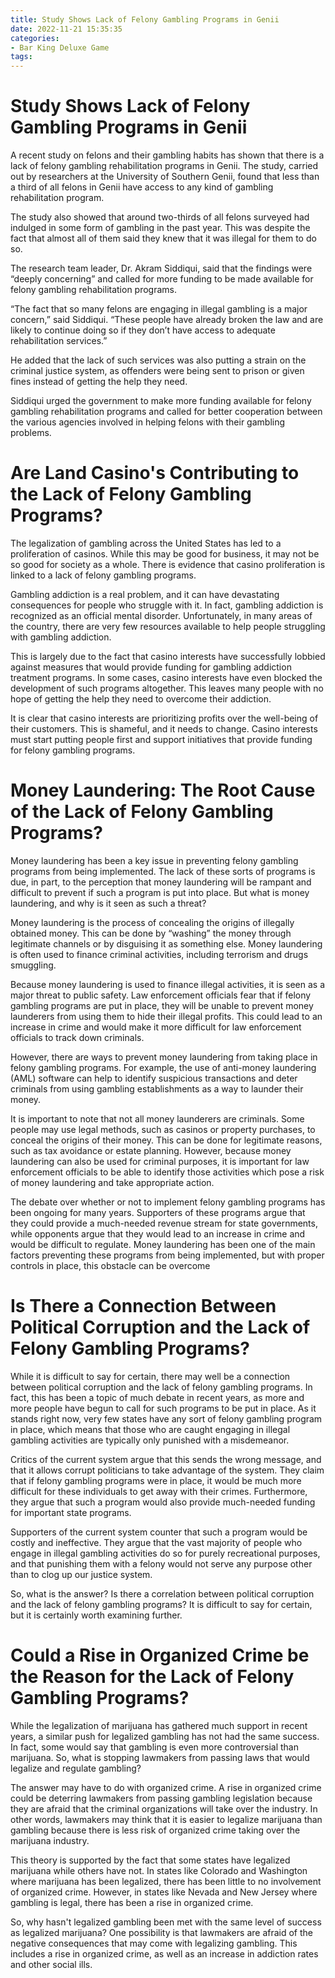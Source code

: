 ```yaml
---
title: Study Shows Lack of Felony Gambling Programs in Genii
date: 2022-11-21 15:35:35
categories:
- Bar King Deluxe Game
tags:
---
```



# Study Shows Lack of Felony Gambling Programs in Genii

A recent study on felons and their gambling habits has shown that there is a lack of felony gambling rehabilitation programs in Genii. The study, carried out by researchers at the University of Southern Genii, found that less than a third of all felons in Genii have access to any kind of gambling rehabilitation program.

The study also showed that around two-thirds of all felons surveyed had indulged in some form of gambling in the past year. This was despite the fact that almost all of them said they knew that it was illegal for them to do so.

The research team leader, Dr. Akram Siddiqui, said that the findings were “deeply concerning” and called for more funding to be made available for felony gambling rehabilitation programs.

“The fact that so many felons are engaging in illegal gambling is a major concern,” said Siddiqui. “These people have already broken the law and are likely to continue doing so if they don’t have access to adequate rehabilitation services.”

He added that the lack of such services was also putting a strain on the criminal justice system, as offenders were being sent to prison or given fines instead of getting the help they need.

Siddiqui urged the government to make more funding available for felony gambling rehabilitation programs and called for better cooperation between the various agencies involved in helping felons with their gambling problems.

# Are Land Casino's Contributing to the Lack of Felony Gambling Programs?

The legalization of gambling across the United States has led to a proliferation of casinos. While this may be good for business, it may not be so good for society as a whole. There is evidence that casino proliferation is linked to a lack of felony gambling programs.

Gambling addiction is a real problem, and it can have devastating consequences for people who struggle with it. In fact, gambling addiction is recognized as an official mental disorder. Unfortunately, in many areas of the country, there are very few resources available to help people struggling with gambling addiction.

This is largely due to the fact that casino interests have successfully lobbied against measures that would provide funding for gambling addiction treatment programs. In some cases, casino interests have even blocked the development of such programs altogether. This leaves many people with no hope of getting the help they need to overcome their addiction.

It is clear that casino interests are prioritizing profits over the well-being of their customers. This is shameful, and it needs to change. Casino interests must start putting people first and support initiatives that provide funding for felony gambling programs.

# Money Laundering: The Root Cause of the Lack of Felony Gambling Programs?

Money laundering has been a key issue in preventing felony gambling programs from being implemented. The lack of these sorts of programs is due, in part, to the perception that money laundering will be rampant and difficult to prevent if such a program is put into place. But what is money laundering, and why is it seen as such a threat?

Money laundering is the process of concealing the origins of illegally obtained money. This can be done by “washing” the money through legitimate channels or by disguising it as something else. Money laundering is often used to finance criminal activities, including terrorism and drugs smuggling.

Because money laundering is used to finance illegal activities, it is seen as a major threat to public safety. Law enforcement officials fear that if felony gambling programs are put in place, they will be unable to prevent money launderers from using them to hide their illegal profits. This could lead to an increase in crime and would make it more difficult for law enforcement officials to track down criminals.

However, there are ways to prevent money laundering from taking place in felony gambling programs. For example, the use of anti-money laundering (AML) software can help to identify suspicious transactions and deter criminals from using gambling establishments as a way to launder their money.

It is important to note that not all money launderers are criminals. Some people may use legal methods, such as casinos or property purchases, to conceal the origins of their money. This can be done for legitimate reasons, such as tax avoidance or estate planning. However, because money laundering can also be used for criminal purposes, it is important for law enforcement officials to be able to identify those activities which pose a risk of money laundering and take appropriate action.

The debate over whether or not to implement felony gambling programs has been ongoing for many years. Supporters of these programs argue that they could provide a much-needed revenue stream for state governments, while opponents argue that they would lead to an increase in crime and would be difficult to regulate. Money laundering has been one of the main factors preventing these programs from being implemented, but with proper controls in place, this obstacle can be overcome

# Is There a Connection Between Political Corruption and the Lack of Felony Gambling Programs?

While it is difficult to say for certain, there may well be a connection between political corruption and the lack of felony gambling programs. In fact, this has been a topic of much debate in recent years, as more and more people have begun to call for such programs to be put in place. As it stands right now, very few states have any sort of felony gambling program in place, which means that those who are caught engaging in illegal gambling activities are typically only punished with a misdemeanor.

Critics of the current system argue that this sends the wrong message, and that it allows corrupt politicians to take advantage of the system. They claim that if felony gambling programs were in place, it would be much more difficult for these individuals to get away with their crimes. Furthermore, they argue that such a program would also provide much-needed funding for important state programs.

Supporters of the current system counter that such a program would be costly and ineffective. They argue that the vast majority of people who engage in illegal gambling activities do so for purely recreational purposes, and that punishing them with a felony would not serve any purpose other than to clog up our justice system.

So, what is the answer? Is there a correlation between political corruption and the lack of felony gambling programs? It is difficult to say for certain, but it is certainly worth examining further.

# Could a Rise in Organized Crime be the Reason for the Lack of Felony Gambling Programs?

While the legalization of marijuana has gathered much support in recent years, a similar push for legalized gambling has not had the same success. In fact, some would say that gambling is even more controversial than marijuana. So, what is stopping lawmakers from passing laws that would legalize and regulate gambling?

The answer may have to do with organized crime. A rise in organized crime could be deterring lawmakers from passing gambling legislation because they are afraid that the criminal organizations will take over the industry. In other words, lawmakers may think that it is easier to legalize marijuana than gambling because there is less risk of organized crime taking over the marijuana industry.

This theory is supported by the fact that some states have legalized marijuana while others have not. In states like Colorado and Washington where marijuana has been legalized, there has been little to no involvement of organized crime. However, in states like Nevada and New Jersey where gambling is legal, there has been a rise in organized crime.

So, why hasn't legalized gambling been met with the same level of success as legalized marijuana? One possibility is that lawmakers are afraid of the negative consequences that may come with legalizing gambling. This includes a rise in organized crime, as well as an increase in addiction rates and other social ills.